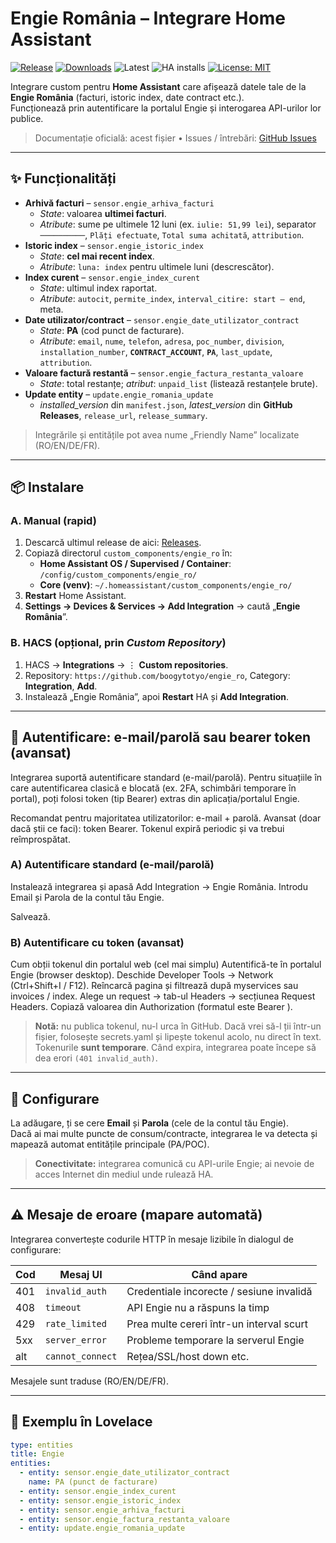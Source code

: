 # Engie România – Integrare Home Assistant

[![Release](https://img.shields.io/github/v/release/boogytotyo/engie_ro?display_name=tag&sort=semver)](https://github.com/boogytotyo/engie_ro/releases)
[![Downloads](https://img.shields.io/github/downloads/boogytotyo/engie_ro/total.svg)](https://github.com/boogytotyo/engie_ro/releases)
![Latest](https://img.shields.io/endpoint?url=https://raw.githubusercontent.com/boogytotyo/engie_ro/main/metrics/shields/latest_release.json&cacheSeconds=3600)
![HA installs](https://img.shields.io/badge/dynamic/json?color=41BDF5&logo=home-assistant&label=Engie%20HA%20installs&suffix=%20installs&cacheSeconds=14400&url=https://analytics.home-assistant.io/custom_integrations.json&query=$.engie_ro.total)
[![License: MIT](https://img.shields.io/badge/License-MIT-blue.svg)](LICENSE)

Integrare custom pentru **Home Assistant** care afișează datele tale de la **Engie România** (facturi, istoric index, date contract etc.).  
Funcționează prin autentificare la portalul Engie și interogarea API-urilor lor publice.

> Documentație oficială: acest fișier • Issues / întrebări: [GitHub Issues](https://github.com/boogytotyo/engie_ro/issues)

---

## ✨ Funcționalități

- **Arhivă facturi** – `sensor.engie_arhiva_facturi`
  - *State*: valoarea **ultimei facturi**.
  - *Atribute*: sume pe ultimele 12 luni (ex. `iulie: 51,99 lei`), separator `──────────`, `Plăți efectuate`, `Total suma achitată`, `attribution`.
- **Istoric index** – `sensor.engie_istoric_index`
  - *State*: **cel mai recent index**.
  - *Atribute*: `luna: index` pentru ultimele luni (descrescător).
- **Index curent** – `sensor.engie_index_curent`
  - *State*: ultimul index raportat.
  - *Atribute*: `autocit`, `permite_index`, `interval_citire: start – end`, meta.
- **Date utilizator/contract** – `sensor.engie_date_utilizator_contract`
  - *State*: **PA** (cod punct de facturare).
  - *Atribute*: `email`, `nume`, `telefon`, `adresa`, `poc_number`, `division`, `installation_number`, **`CONTRACT_ACCOUNT`**, **`PA`**, `last_update`, `attribution`.
- **Valoare factură restantă** – `sensor.engie_factura_restanta_valoare`
  - *State*: total restanțe; *atribut*: `unpaid_list` (listează restanțele brute).
- **Update entity** – `update.engie_romania_update`
  - *installed_version* din `manifest.json`, *latest_version* din **GitHub Releases**, `release_url`, `release_summary`.

> Integrările și entitățile pot avea nume „Friendly Name” localizate (RO/EN/DE/FR).

---

## 📦 Instalare

### A. Manual (rapid)
1. Descarcă ultimul release de aici: [Releases](https://github.com/boogytotyo/engie_ro/releases).
2. Copiază directorul `custom_components/engie_ro` în:
   - **Home Assistant OS / Supervised / Container**: `/config/custom_components/engie_ro/`
   - **Core (venv)**: `~/.homeassistant/custom_components/engie_ro/`
3. **Restart** Home Assistant.
4. **Settings → Devices & Services → Add Integration** → caută „**Engie România**”.

### B. HACS (opțional, prin *Custom Repository*)
1. HACS → **Integrations** → ⋮ **Custom repositories**.
2. Repository: `https://github.com/boogytotyo/engie_ro`, Category: **Integration**, **Add**.
3. Instalează „Engie România”, apoi **Restart** HA și **Add Integration**.

---

## 🔑 Autentificare: e-mail/parolă sau bearer token (avansat)

Integrarea suportă autentificare standard (e-mail/parolă). Pentru situațiile în care autentificarea clasică e blocată (ex. 2FA, schimbări temporare în portal), poți folosi token (tip Bearer) extras din aplicația/portalul Engie.

Recomandat pentru majoritatea utilizatorilor: e-mail + parolă.
Avansat (doar dacă știi ce faci): token Bearer. Tokenul expiră periodic și va trebui reîmprospătat.

### A) Autentificare standard (e-mail/parolă)
Instalează integrarea și apasă Add Integration → Engie România.
Introdu Email și Parola de la contul tău Engie.

Salvează.

### B) Autentificare cu token (avansat)
Cum obții tokenul din portalul web (cel mai simplu)
Autentifică-te în portalul Engie (browser desktop).
Deschide Developer Tools → Network (Ctrl+Shift+I / F12).
Reîncarcă pagina și filtrează după myservices sau invoices / index.
Alege un request → tab-ul Headers → secțiunea Request Headers.
Copiază valoarea din Authorization (formatul este Bearer <TOKEN>).

> **Notă:** nu publica tokenul, nu-l urca în GitHub. Dacă vrei să-l ții într-un fișier, folosește secrets.yaml și lipește tokenul acolo, nu direct în text. Tokenurile **sunt temporare**. Când expira, integrarea poate începe să dea erori `(401 invalid_auth)`.

---

## 🔐 Configurare

La adăugare, ți se cere **Email** și **Parola** (cele de la contul tău Engie).  
Dacă ai mai multe puncte de consum/contracte, integrarea le va detecta și mapează automat entitățile principale (PA/POC).

> **Conectivitate:** integrarea comunică cu API-urile Engie; ai nevoie de acces Internet din mediul unde rulează HA.

---

## ⚠️ Mesaje de eroare (mapare automată)

Integrarea convertește codurile HTTP în mesaje lizibile în dialogul de configurare:

| Cod | Mesaj UI              | Când apare                                     |
|-----|-----------------------|-----------------------------------------------|
| 401 | `invalid_auth`        | Credentiale incorecte / sesiune invalidă      |
| 408 | `timeout`             | API Engie nu a răspuns la timp                |
| 429 | `rate_limited`        | Prea multe cereri într-un interval scurt      |
| 5xx | `server_error`        | Probleme temporare la serverul Engie          |
| alt | `cannot_connect`      | Rețea/SSL/host down etc.                      |

Mesajele sunt traduse (RO/EN/DE/FR).

---

## 🧩 Exemplu în Lovelace

```yaml
type: entities
title: Engie
entities:
  - entity: sensor.engie_date_utilizator_contract
    name: PA (punct de facturare)
  - entity: sensor.engie_index_curent
  - entity: sensor.engie_istoric_index
  - entity: sensor.engie_arhiva_facturi
  - entity: sensor.engie_factura_restanta_valoare
  - entity: update.engie_romania_update
